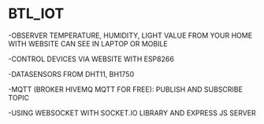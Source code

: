 # BTL_IOT
 -OBSERVER TEMPERATURE, HUMIDITY, LIGHT VALUE FROM YOUR HOME WITH WEBSITE CAN SEE IN LAPTOP OR MOBILE
 
 -CONTROL DEVICES VIA WEBSITE WITH ESP8266
 
 -DATASENSORS FROM DHT11, BH1750
 
 -MQTT (BROKER HIVEMQ MQTT FOR FREE): PUBLISH AND SUBSCRIBE TOPIC
 
 -USING WEBSOCKET WITH SOCKET.IO LIBRARY AND EXPRESS JS SERVER
